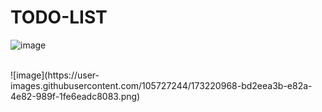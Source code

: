 # TODO-LIST
![image](https://user-images.githubusercontent.com/105727244/173220882-e03afdea-3d40-4494-89bc-9976dd229975.png)

<br>
![image](https://user-images.githubusercontent.com/105727244/173220968-bd2eea3b-e82a-4e82-989f-1fe6eadc8083.png)


